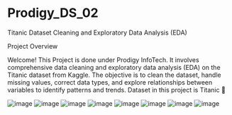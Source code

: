 # Prodigy_DS_02

Titanic Dataset Cleaning and Exploratory Data Analysis (EDA)

Project Overview

Welcome! This Project is done under Prodigy InfoTech. It involves comprehensive data cleaning and exploratory data analysis (EDA) on the Titanic dataset from Kaggle. The objective is to clean the dataset, handle missing values, correct data types, and explore relationships between variables to identify patterns and trends.
Dataset in this project is Titanic 🚢 

![image](https://github.com/user-attachments/assets/099a51a6-a5f0-4c73-94d0-5a9a2184a191)
![image](https://github.com/user-attachments/assets/a3fa17e7-b3d8-453f-a530-34edfbe0a1b1)
![image](https://github.com/user-attachments/assets/f79ffb42-d768-4396-8db6-154523a6c9b1)
![image](https://github.com/user-attachments/assets/5a943ca9-970b-459a-a2e0-9382ae51ce03)
![image](https://github.com/user-attachments/assets/e13ff7a2-5bac-49bb-964e-af9ae1beda38)
![image](https://github.com/user-attachments/assets/076d7bc0-7799-4b2f-82d1-76b4c3c32586)
![image](https://github.com/user-attachments/assets/87c04e77-350f-4f65-9e36-5123a2d36729)
![image](https://github.com/user-attachments/assets/9c89569e-3986-4f5d-9825-24a97861fea8)



